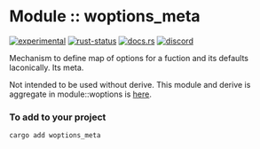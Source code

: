 # Module :: woptions_meta
[![experimental](https://img.shields.io/badge/stability-experimental-orange.svg)](https://github.com/emersion/stability-badges#experimental) [![rust-status](https://github.com/Wandalen/wTools/actions/workflows/ModulewOptionsMetaPush.yml/badge.svg)](https://github.com/Wandalen/wTools/actions/workflows/ModulewOptionsMetaPush.yml) [![docs.rs](https://img.shields.io/docsrs/woptions_meta?color=e3e8f0&logo=docs.rs)](https://docs.rs/woptions_meta) [![discord](https://img.shields.io/discord/872391416519737405?color=eee&logo=discord&logoColor=eee&label=ask)](https://discord.gg/m3YfbXpUUY)

Mechanism to define map of options for a fuction and its defaults laconically. Its meta.

Not intended to be used without derive. This module and derive is aggregate in module::woptions is [here](https://github.com/Wandalen/wTools/tree/master/module/rust/woptions).

### To add to your project

```bash
cargo add woptions_meta
```
